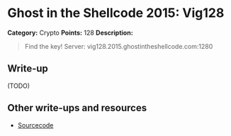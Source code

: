 # Ghost in the Shellcode 2015: Vig128

**Category:** Crypto
**Points:** 128
**Description:**

> Find the key!
> Server: vig128.2015.ghostintheshellcode.com:1280

## Write-up

(TODO)

## Other write-ups and resources

* [Sourcecode](https://github.com/LightningTH/GiTS/tree/master/2015/vig128)
